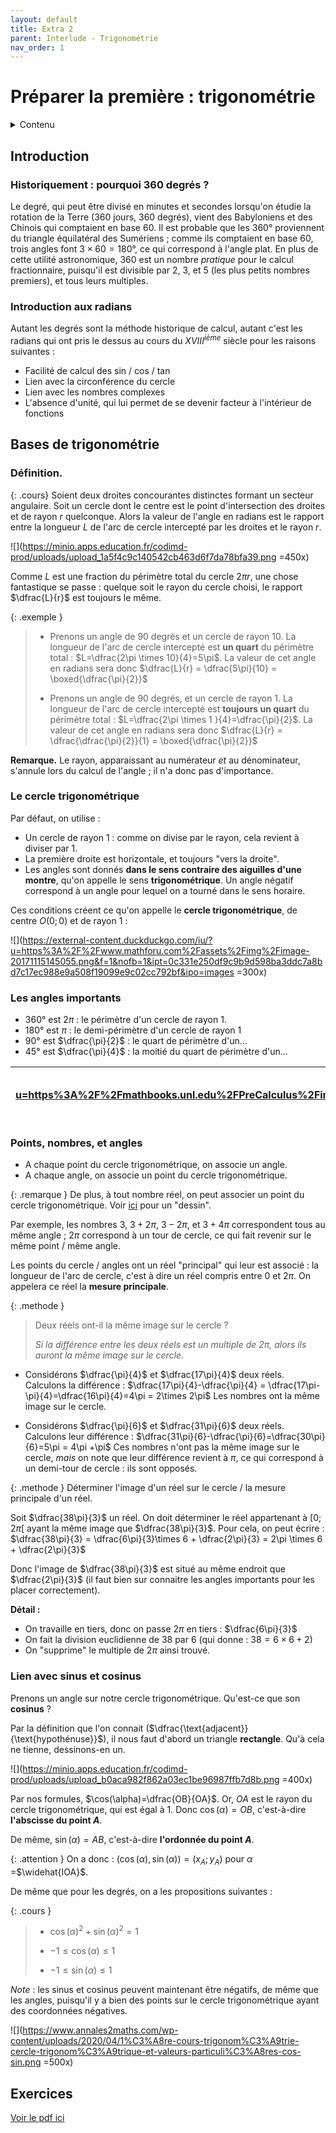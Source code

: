 ```yaml
---
layout: default
title: Extra 2
parent: Interlude - Trigonométrie
nav_order: 1
---
```


# Préparer la première : trigonométrie

<details markdown="block">
  <summary>
    Contenu
  </summary>
  {: .text-delta }
1. TOC
{:toc}
</details>

## Introduction

### Historiquement : pourquoi 360 degrés ?

Le degré, qui peut être divisé en minutes et secondes lorsqu'on étudie la rotation de la Terre (360 jours, 360 degrés), vient des Babyloniens et des Chinois qui comptaient en base 60.
Il est probable que les $360°$ proviennent du triangle équilatéral des Sumériens ; comme ils comptaient en base $60$, trois angles font $3\times 60 = 180°$, ce qui correspond à l'angle plat.
En plus de cette utilité astronomique, $360$ est un nombre *pratique* pour le calcul fractionnaire, puisqu'il est divisible par $2$, $3$, et $5$ (les plus petits nombres premiers), et tous leurs multiples.

### Introduction aux radians

Autant les degrés sont la méthode historique de calcul, autant c'est les radians qui ont pris le dessus au cours du $XVIII^{ième}$ siècle pour les raisons suivantes :

- Facilité de calcul des sin / cos / tan
- Lien avec la circonférence du cercle
- Lien avec les nombres complexes
- L'absence d'unité, qui lui permet de se devenir facteur à l'intérieur de fonctions



## Bases de trigonométrie

### Définition.

{: .cours}
Soient deux droites concourantes distinctes formant un secteur angulaire. Soit un cercle dont le centre est le point d'intersection des droites et de rayon $r$ quelconque.
Alors la valeur de l'angle en radians est le rapport entre la longueur $L$ de l'arc de cercle intercepté par les droites et le rayon $r$.


![](https://minio.apps.education.fr/codimd-prod/uploads/upload_1a5f4c9c140542cb463d6f7da78bfa39.png =450x)

Comme $L$ est une fraction du périmètre total du cercle $2\pi r$, une chose fantastique se passe : quelque soit le rayon du cercle choisi, le rapport $\dfrac{L}{r}$ est toujours le même.

{: .exemple }
> - Prenons un angle de $90$ degrés et un cercle de rayon 10. La longueur de l'arc de cercle intercepté est **un quart** du périmètre total : $L=\dfrac{2\pi \times 10}{4}=5\pi$.
    La valeur de cet angle en radians sera donc $\dfrac{L}{r} = \dfrac{5\pi}{10}  = \boxed{\dfrac{\pi}{2}}$
>
> - Prenons un angle de $90$ degrés, et un cercle de rayon $1$. La longueur de l'arc de cercle intercepté est **toujours un quart** du périmètre total : $L=\dfrac{2\pi \times 1 }{4}=\dfrac{\pi}{2}$.
    La valeur de cet angle en radians sera donc $\dfrac{L}{r} = \dfrac{\dfrac{\pi}{2}}{1}  = \boxed{\dfrac{\pi}{2}}$

**Remarque.** Le rayon, apparaissant au numérateur *et* au dénominateur, s'annule lors du calcul de l'angle ; il n'a donc pas d'importance.

### Le cercle trigonométrique

Par défaut, on utilise : 
- Un cercle de rayon $1$ : comme on divise par le rayon, cela revient à diviser par $1$.
- La première droite est horizontale, et toujours "vers la droite".
- Les angles sont donnés **dans le sens contraire des aiguilles d'une montre**, qu'on appelle le sens **trigonométrique**. Un angle négatif correspond à un angle pour lequel on a tourné dans le sens horaire.

Ces conditions créent ce qu'on appelle le **cercle trigonométrique**, de centre $O(0;0)$ et de rayon $1$ : 

![](https://external-content.duckduckgo.com/iu/?u=https%3A%2F%2Fwww.mathforu.com%2Fassets%2Fimg%2Fimage-20171115145055.png&f=1&nofb=1&ipt=0c331e250df9c9b9d598ba3ddc7a8bd7c17ec988e9a508f19099e9c02cc792bf&ipo=images =300x)

### Les angles importants

- $360°$ est $2\pi$ : le périmètre d'un cercle de rayon $1$.
-  $180°$ est $\pi$ : le demi-périmètre d'un cercle de rayon $1$ 
- $90°$ est $\dfrac{\pi}{2}$ : le quart de périmètre d'un...
- $45°$ est $\dfrac{\pi}{4}$ : la moitié du quart de périmètre d'un...

| ![](https://external-content.duckduckgo.com/iu/?u=https%3A%2F%2Fmathbooks.unl.edu%2FPreCalculus%2Fimages%2FimagesChap13%2FcommonDegrees.png&f=1&nofb=1&ipt=bbbf3dce9d666583ce6e5ef13faddb4df94bab8ef69c7ff7326456e48a527eeb&ipo=images =260x) | ![](https://external-content.duckduckgo.com/iu/?u=https%3A%2F%2Fwww.coolmath.com%2Fsites%2Fdefault%2Ffiles%2Fimages%2F28-trigonometry-01.gif&f=1&nofb=1&ipt=8e57a9bbdb6db8bd67f8e155aecb87e53f22c72082784a60108b4ed58783980b&ipo=images =250x) |
| --------------------------------------------------------------------------------------------------------------------------------------------------------------------------------------------------------------------------------------------- | ---------------------------------------------------------------------------------------------------------------------------------------------------------------------------------------------------------------------------------------------- |

### Points, nombres, et angles


- A chaque point du cercle trigonométrique, on associe un angle.
- A chaque angle, on associe un point du cercle trigonométrique.

{: .remarque }
De plus, à tout nombre réel, on peut associer un point du cercle trigonométrique. Voir [ici](https://www.geogebra.org/m/FzHa7ACR) pour un "dessin".


Par exemple, les nombres $3$, $3 +2\pi$, $3-2\pi$, et $3 + 4\pi$ correspondent tous au même angle ; $2\pi$ correspond à un tour de cercle, ce qui fait revenir sur le même point / même angle.

Les points du cercle / angles ont un réel "principal" qui leur est associé : la longueur de l'arc de cercle, c'est à dire un réel compris entre $0$ et $2\pi$. On appelera ce réel la **mesure principale**.

{: .methode }
> Deux réels ont-il la même image sur le cercle ?
>
> *Si la différence entre les deux réels est un multiple de $2\pi$, alors ils auront la même image sur le cercle.*


- Considérons $\dfrac{\pi}{4}$ et $\dfrac{17\pi}{4}$ deux réels.
Calculons la différence : $\dfrac{17\pi}{4}-\dfrac{\pi}{4} = \dfrac{17\pi-\pi}{4}=\dfrac{16\pi}{4}=4\pi = 2\times 2\pi$
Les nombres ont la même image sur le cercle.

- Considérons $\dfrac{\pi}{6}$ et $\dfrac{31\pi}{6}$ deux réels.
Calculons leur différence : $\dfrac{31\pi}{6}-\dfrac{\pi}{6}=\dfrac{30\pi}{6}=5\pi = 4\pi +\pi$
Ces nombres n'ont pas la même image sur le cercle, *mais* on note que leur différence revient à $\pi$, ce qui correspond à un demi-tour de cercle : ils sont opposés.

{: .methode }
Déterminer l'image d'un réel sur le cercle / la mesure principale d'un réel.

Soit $\dfrac{38\pi}{3}$ un réel. On doit déterminer le réel appartenant à $[0; 2\pi[$ ayant la même image que $\dfrac{38\pi}{3}$. Pour cela, on peut écrire : $\dfrac{38\pi}{3} = \dfrac{6\pi}{3}\times 6 + \dfrac{2\pi}{3} =  2\pi \times 6 + \dfrac{2\pi}{3}$

Donc l'image de $\dfrac{38\pi}{3}$ est situé au même endroit que $\dfrac{2\pi}{3}$ (il faut bien sur connaitre les angles importants pour les placer correctement).

**Détail :** 
- On travaille en tiers, donc on passe $2\pi$ en tiers : $\dfrac{6\pi}{3}$
- On fait la division euclidienne de $38$ par $6$ (qui donne : $38 =6\times 6 + 2$)
- On "supprime" le multiple de $2\pi$ ainsi trouvé.


### Lien avec sinus et cosinus

Prenons un angle sur notre cercle trigonométrique. Qu'est-ce que son **cosinus** ?

Par la définition que l'on connait ($\dfrac{\text{adjacent}}{\text{hypothénuse}}$), il nous faut d'abord un triangle **rectangle**. Qu'à cela ne tienne, dessinons-en un.

![](https://minio.apps.education.fr/codimd-prod/uploads/upload_b0aca982f862a03ec1be96987ffb7d8b.png =400x)

Par nos formules, $\cos(\alpha)=\dfrac{OB}{OA}$. Or, $OA$ est le rayon du cercle trigonométrique, qui est égal à $1$.
Donc $\cos(\alpha)=OB$, c'est-à-dire **l'abscisse du point $A$**.

De même, $\sin(\alpha)=AB$, c'est-à-dire **l'ordonnée du point $A$**.

{: .attention }
On a donc : $(\cos(\alpha),\sin(\alpha)) =(x_A;y_A)$ pour $\alpha$ =$\widehat{IOA}$.


De même que pour les degrés, on a les propositions suivantes : 

{: .cours }
> - $\cos(\alpha)^2+\sin(\alpha)^2=1$
>
> - $-1 \leq \cos(\alpha) \leq 1$
>
> - $-1 \leq \sin(\alpha) \leq 1$


*Note* : les sinus et cosinus peuvent maintenant être négatifs, de même que les angles, puisqu'il y a bien des points sur le cercle trigonométrique ayant des coordonnées négatives.

![](https://www.annales2maths.com/wp-content/uploads/2020/04/1%C3%A8re-cours-trigonom%C3%A9trie-cercle-trigonom%C3%A9trique-et-valeurs-particuli%C3%A8res-cos-sin.png =500x)

## Exercices

[Voir le pdf ici ](https://drive.google.com/file/d/1Mr6c5O_BtyLqynL8O70I2jW31UchCr4O/view?usp=share_link)
